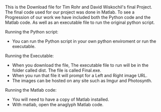This is the Download file for Tim Rohr and David Wiskochil's final Project. 
The final code used for our project was done in Matlab. To see a Progression of our work we have included both the Python code and the Matlab code. As well as an executable file to run the original python script. 

Running the Python script:
- You can run the Python script in your own python enviroment or run the executable. 

Running the Executable:
- When you download the file, The executable file to run will be in the folder called dist. The file is called Final.exe.
- When you run that file it will prompt for a Left and Right image URL. 
- The images can be hosted on any site such as Imgur and Photosynth. 

Running the Matlab code:
- You will need to have a copy of Matlab installed. 
- With matlab, open the anaglyph Matlab code. 
